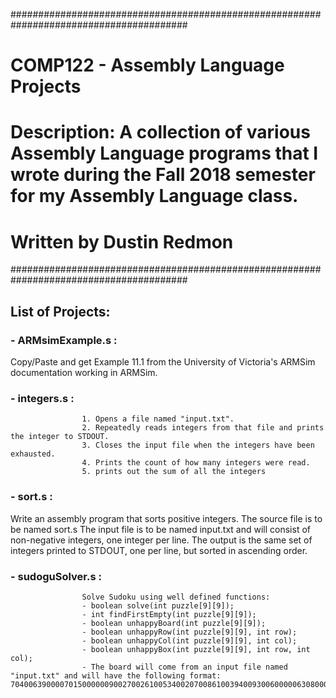 ########################################################################################
# COMP122 - Assembly Language Projects
# Description: A collection of various Assembly Language programs that I wrote during the Fall 2018 semester for my Assembly Language class.
# Written by Dustin Redmon
########################################################################################

## List of Projects:
### - ARMsimExample.s : 
Copy/Paste and get Example 11.1 from the University of Victoria's ARMSim documentation working in ARMSim.
### - integers.s      : 
                    1. Opens a file named "input.txt".
                    2. Repeatedly reads integers from that file and prints the integer to STDOUT.
                    3. Closes the input file when the integers have been exhausted.
                    4. Prints the count of how many integers were read.
                    5. prints out the sum of all the integers
### - sort.s          : 
Write an assembly program that sorts positive integers. The source file is to be named sort.s The input file is to be named input.txt and will consist of non-negative integers, one integer per line. The output is the same set of integers printed to STDOUT, one per line, but sorted in ascending order.
### - sudoguSolver.s  : 
                    Solve Sudoku using well defined functions:
                    - boolean solve(int puzzle[9][9]);
                    - int findFirstEmpty(int puzzle[9][9]);
                    - boolean unhappyBoard(int puzzle[9][9]);
                    - boolean unhappyRow(int puzzle[9][9], int row);
                    - boolean unhappyCol(int puzzle[9][9], int col);
                    - boolean unhappyBox(int puzzle[9][9], int row, int col);
                    - The board will come from an input file named "input.txt" and will have the following format: 70400639000070150000009002700261005340020700861003940093006000006308000048900206
           
